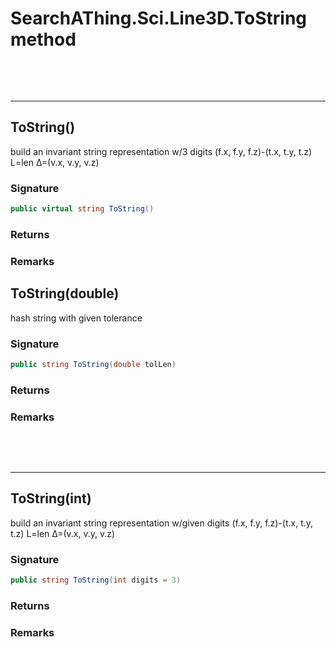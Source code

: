 # SearchAThing.Sci.Line3D.ToString method

<p>&nbsp;</p>
<p>&nbsp;</p>
<hr/>

## ToString()
build an invariant string representation w/3 digits
            (f.x, f.y, f.z)-(t.x, t.y, t.z) L=len Δ=(v.x, v.y, v.z)

### Signature
```csharp
public virtual string ToString()
```
### Returns

### Remarks

## ToString(double)
hash string with given tolerance

### Signature
```csharp
public string ToString(double tolLen)
```
### Returns

### Remarks


<p>&nbsp;</p>
<p>&nbsp;</p>
<hr/>

## ToString(int)
build an invariant string representation w/given digits
            (f.x, f.y, f.z)-(t.x, t.y, t.z) L=len Δ=(v.x, v.y, v.z)

### Signature
```csharp
public string ToString(int digits = 3)
```
### Returns

### Remarks

